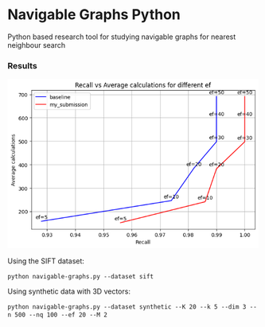 # Navigable Graphs Python
Python based research tool for studying navigable graphs for nearest neighbour search

### Results
!["sift10k"](sift10k.png)

Using the SIFT dataset:
```
python navigable-graphs.py --dataset sift
```

Using synthetic data with 3D vectors:
```
python navigable-graphs.py --dataset synthetic --K 20 --k 5 --dim 3 --n 500 --nq 100 --ef 20 --M 2
```
